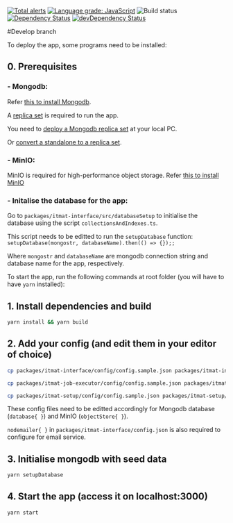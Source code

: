 [![Total alerts](https://img.shields.io/lgtm/alerts/g/dsi-icl/itmat-broker.svg?logo=lgtm&logoWidth=18)](https://lgtm.com/projects/g/dsi-icl/itmat-broker/alerts/)
[![Language grade: JavaScript](https://img.shields.io/lgtm/grade/javascript/g/dsi-icl/itmat-broker.svg?logo=lgtm&logoWidth=18)](https://lgtm.com/projects/g/dsi-icl/itmat-broker/context:javascript)
![Build status](https://github.com/dsi-icl/itmat-broker/workflows/Test%20and%20Build%20CI/badge.svg)
[![Dependency Status](https://img.shields.io/david/dsi-icl/itmat-broker.svg)](https://david-dm.org/dsi-icl/itmat-broker)
[![devDependency Status](https://img.shields.io/david/dev/dsi-icl/itmat-broker.svg)](https://david-dm.org/dsi-icl/itmat-broker?type=dev)

#Develop branch

To deploy the app, some programs need to be installed:

## 0. Prerequisites
### - Mongodb:

Refer [this to install Mongodb](https://docs.mongodb.com/manual/installation/).

A [replica set](https://docs.mongodb.com/manual/replication/) is required to run the app.

You need to [deploy a Mongodb replica set](https://docs.mongodb.com/manual/tutorial/deploy-replica-set/) at your local PC.

Or [convert a standalone to a replica set](https://docs.mongodb.com/manual/tutorial/convert-standalone-to-replica-set/).

### - MinIO:

MinIO is required for high-performance object storage. Refer [this to install MinIO](https://docs.min.io/docs/minio-quickstart-guide.html)

### - Initalise the database for the app:

Go to `packages/itmat-interface/src/databaseSetup` to initialise the database using the script `collectionsAndIndexes.ts`.

This script needs to be editted to run the `setupDatabase` function:
`setupDatabase(mongostr, databaseName).then(() => {});;`

Where `mongostr` and `databaseName` are mongodb connection string and database name for the app, respectively.


To start the app, run the following commands at root folder (you will have to have `yarn` installed):

## 1. Install dependencies and build
```bash
yarn install && yarn build
```

## 2. Add your config (and edit them in your editor of choice)
```bash
cp packages/itmat-interface/config/config.sample.json packages/itmat-interface/config/config.json

cp packages/itmat-job-executor/config/config.sample.json packages/itmat-job-executor/config/config.json

cp packages/itmat-setup/config/config.sample.json packages/itmat-setup/config/config.json
```
These config files need to be editted accordingly for Mongodb database (`database{ }`) and MinIO (`objectStore{ }`).

`nodemailer{ }` in `packages/itmat-interface/config.json` is also required to configure for email service.

## 3. Initialise mongodb with seed data
```bash
yarn setupDatabase
```

## 4. Start the app (access it on localhost:3000)
```bash
yarn start
```


